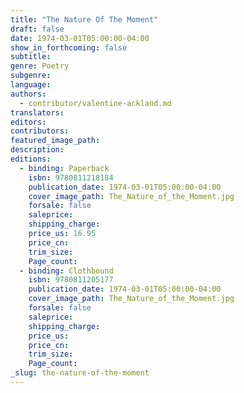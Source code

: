 ```yaml
---
title: "The Nature Of The Moment"
draft: false
date: 1974-03-01T05:00:00-04:00
show_in_forthcoming: false
subtitle:
genre: Poetry
subgenre:
language:
authors:
  - contributor/valentine-ackland.md
translators:
editors:
contributors:
featured_image_path:
description:
editions:
  - binding: Paperback
    isbn: 9780811218184
    publication_date: 1974-03-01T05:00:00-04:00
    cover_image_path: The_Nature_of_the_Moment.jpg
    forsale: false
    saleprice:
    shipping_charge:
    price_us: 16.95
    price_cn:
    trim_size:
    Page_count:
  - binding: Clothbound
    isbn: 9780811205177
    publication_date: 1974-03-01T05:00:00-04:00
    cover_image_path: The_Nature_of_the_Moment.jpg
    forsale: false
    saleprice:
    shipping_charge:
    price_us:
    price_cn:
    trim_size:
    Page_count:
_slug: the-nature-of-the-moment
---
```

